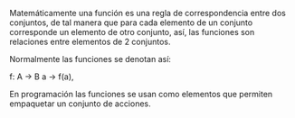 Matemáticamente una función es una regla de correspondencia entre dos conjuntos, de tal manera que para cada elemento de un conjunto corresponde un elemento de otro conjunto, así, las funciones son relaciones entre elementos de 2 conjuntos.

Normalmente las funciones se denotan así:

f: A -> B
  a -> f(a),

En programación las funciones se usan como elementos que permiten empaquetar un conjunto de acciones.